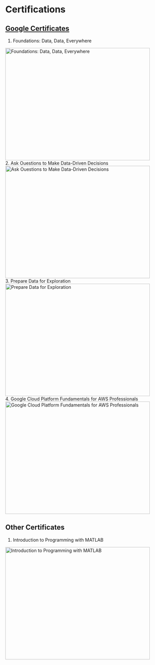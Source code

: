 # Certifications

## [Google Certificates](/Data-Analytics/Certifications/Google%20Certificates/)

1. Foundations: Data, Data, Everywhere
<img src="./Data-Analytics/Certifications/Google%20Certificates/Data1.png" alt="Foundations: Data, Data, Everywhere" width=450 height=350>
<br>
2. Ask Ouestions to Make Data-Driven Decisions
<img src="./Data-Analytics/Certifications/Google%20Certificates/Data2.png" alt="Ask Ouestions to Make Data-Driven Decisions" width=450 height=350>
<br>
3. Prepare Data for Exploration
<img src="./Data-Analytics/Certifications/Google%20Certificates/Data3.png" alt="Prepare Data for Exploration" width=450 height=350>
<br>
4. Google Cloud Platform Fundamentals for AWS Professionals
<img src="./Data-Analytics/Certifications/Google%20Certificates/GCP.png" alt="Google Cloud Platform Fundamentals for AWS Professionals" width=450 height=350>
<br>

## Other Certificates

1. Introduction to Programming with MATLAB
<img src="./Data-Analytics/Certifications/Other%20Certificates/MATLAB.png" alt="Introduction to Programming with MATLAB" width=450 height=350>
<br>